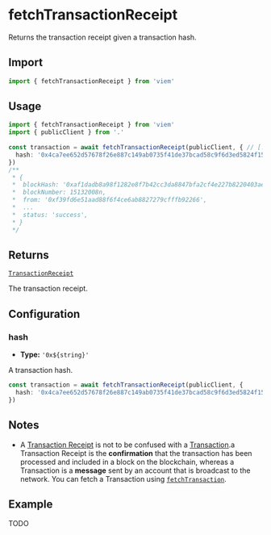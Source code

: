 # fetchTransactionReceipt

Returns the transaction receipt given a transaction hash.

## Import

```ts
import { fetchTransactionReceipt } from 'viem'
```

## Usage

```ts
import { fetchTransactionReceipt } from 'viem'
import { publicClient } from '.'
 
const transaction = await fetchTransactionReceipt(publicClient, { // [!code focus:99]
  hash: '0x4ca7ee652d57678f26e887c149ab0735f41de37bcad58c9f6d3ed5824f15b74d'
})
/**
 * {
 *  blockHash: '0xaf1dadb8a98f1282e8f7b42cc3da8847bfa2cf4e227b8220403ae642e1173088',
 *  blockNumber: 15132008n,
 *  from: '0xf39fd6e51aad88f6f4ce6ab8827279cfffb92266',
 *  ...
 *  status: 'success',
 * }
 */
```

## Returns

[`TransactionReceipt`](/TODO)

The transaction receipt.

## Configuration

### hash

- **Type:** `'0x${string}'`

A transaction hash.

```ts
const transaction = await fetchTransactionReceipt(publicClient, {
  hash: '0x4ca7ee652d57678f26e887c149ab0735f41de37bcad58c9f6d3ed5824f15b74d' // [!code focus]
})
```


## Notes

- A [Transaction Receipt](/TODO) is not to be confused with a [Transaction](/TODO).a Transaction Receipt is the **confirmation** that the transaction has been processed and included in a block on the blockchain, whereas a Transaction is a **message** sent by an account that is broadcast to the network. You can fetch a Transaction using [`fetchTransaction`](/TODO).

## Example

TODO